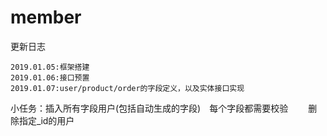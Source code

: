 # member

更新日志
>
	2019.01.05:框架搭建
	2019.01.06:接口预置
	2019.01.07:user/product/order的字段定义，以及实体接口实现

小任务：插入所有字段用户(包括自动生成的字段)　每个字段都需要校验
	　　删除指定_id的用户
	
